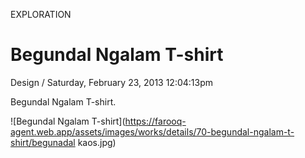 <p class="type">EXPLORATION</p>

# Begundal Ngalam T-shirt

<p class="meta">Design  /  Saturday, February 23, 2013 12:04:13pm</p>

Begundal Ngalam T-shirt.

![Begundal Ngalam T-shirt](https://farooq-agent.web.app/assets/images/works/details/70-begundal-ngalam-t-shirt/begunadal kaos.jpg)
